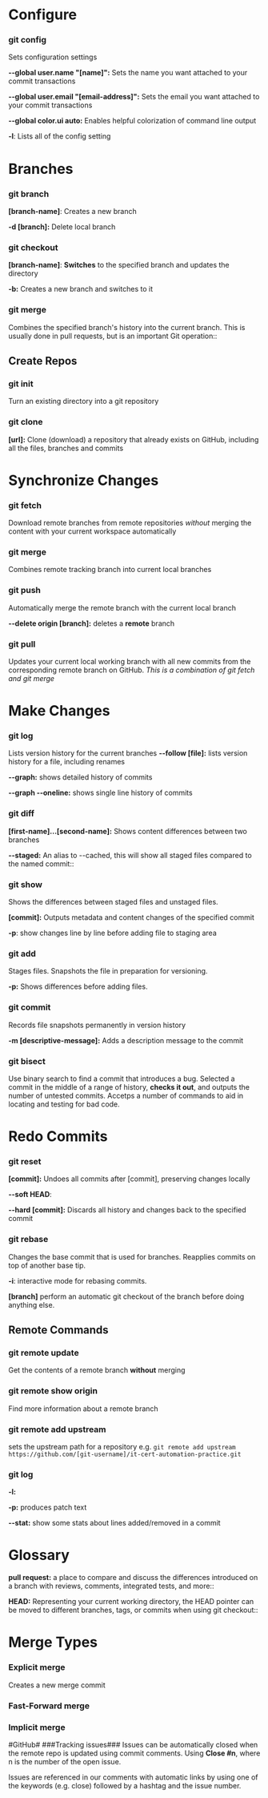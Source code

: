 # Configure #
### git config ###

Sets configuration settings

**--global user.name "[name]":**  Sets the name you want attached to your commit transactions

**--global user.email "[email-address]":** Sets the email you want attached to your commit transactions

**--global color.ui auto:** Enables helpful colorization of command line output

**-l**: Lists all of the config setting

# Branches #
### git branch ###
**[branch-name]**: Creates a new branch

**-d [branch]:** Delete local branch

### git checkout ###
**[branch-name]**: **Switches** to the specified branch and updates the directory

**-b:** Creates a new branch and switches to it

### git merge ###
Combines the specified branch's history into the current branch. This is usually done in pull requests, but is an important Git operation::


## Create Repos ##
### git init ###
Turn an existing directory into a git repository

### git clone ###
**[url]:** Clone (download) a repository that already exists on GitHub, including all the files, branches and commits


# Synchronize Changes #
### git fetch ###
Download remote branches from remote repositories *without* merging the content with your current workspace automatically

### git merge ###
Combines remote tracking branch into current local branches

### git push ###
Automatically merge the remote branch with the current local branch

**--delete origin [branch]:** deletes a **remote** branch

### git pull ###
Updates your current local working branch with all new commits from the corresponding remote branch on GitHub. *This is a combination of git fetch and git merge*


# Make Changes #
### git log ###
Lists version history for the current branches
**--follow [file]:** lists version history for a file, including renames

**--graph:** shows detailed history of commits

**--graph --oneline:** shows single line history of commits

### git diff ###
**[first-name]...[second-name]:** Shows content differences between two branches

**--staged:** An alias to --cached, this will show all staged files compared to the named commit::

### git show ###
Shows the differences between staged files and unstaged files.

**[commit]:** Outputs metadata and content changes of the specified commit

**-p**: show changes line by line before adding file to staging area

### git add ###
Stages files. Snapshots the file in preparation for versioning.

**-p:** Shows differences before adding files.

### git commit ###
Records file snapshots permanently in version history

**-m [descriptive-message]:**  Adds a description message to the commit

### git bisect ###
Use binary search to find a commit that introduces a bug.  Selected a commit in the middle of a range of history, **checks it out**, and outputs the number of untested commits.  Accetps a number of commands to aid in locating and testing for bad code.

# Redo Commits #
### git reset ###
**[commit]:** Undoes all commits after [commit], preserving changes locally

**--soft HEAD**:

**--hard [commit]:** Discards all history and changes back to the specified commit

### git rebase ###
Changes the base commit that is used for branches. Reapplies commits on top of another base tip.

**-i**: interactive mode for rebasing commits.

**[branch]** perform an automatic git checkout of the branch before doing anything else.  



## Remote Commands ##
### git remote update ###
Get the contents of a remote branch **without** merging

### git remote show origin ###
Find more information about a remote branch

### git remote add upstream ###
sets the upstream path for a repository e.g.
``git remote add upstream https://github.com/[git-username]/it-cert-automation-practice.git``

### git log ###
**-l:**

**-p:** produces patch text

**--stat:** show some stats about lines added/removed  in a commit

# Glossary #
**pull request:** a place to compare and discuss the differences introduced on a branch with reviews, comments, integrated tests, and more::

**HEAD:** Representing your current working directory, the HEAD pointer can be moved to different branches, tags, or commits when using git checkout::

# Merge Types #
### Explicit merge ###
Creates a new merge commit

### Fast-Forward merge ###


### Implicit merge ###

#GitHub#
###Tracking issues###
Issues can be automatically closed when the remote repo is updated using commit comments.  Using **Close #n**, where n is the number of the open issue.

Issues are referenced in our comments with automatic links by using one of the keywords (e.g. close) followed by a hashtag and the issue number.

